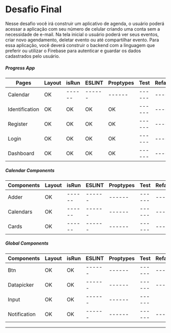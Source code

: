# Desafio Final
Nesse desafio você irá construir um aplicativo de agenda, o usuário poderá acessar a aplicação com seu número de celular criando uma conta sem a necessidade de e-mail. Na tela inicial o usuário poderá ver seus eventos, criar novo agendamento, deletar evento ou até compartilhar evento. Para essa aplicação, você deverá construir o backend com a linguagem que preferir ou utilizar o Firebase para autenticar e guardar os dados cadastrados pelo usuário.

##### Progress App
| Pages | Layout | isRun | ESLINT | Proptypes | Test | Refactoring |
| ------ | ------ | ------ | ------ | ------ | ------ | ------ |
| Calendar | OK | ------ | ------ | ------ | ------ | ------ |
| Identification | OK | OK | OK | OK | ------ | ------ |
| Register | OK | OK | OK | OK | ------ | ------ |
| Login | OK | OK | OK | OK | ------ | ------ |
| Dashboard | OK | OK | OK | OK | ------ | ------ |


##### Calendar Components
| Components | Layout | isRun | ESLINT | Proptypes | Test | Refactoring |
| ------ | ------ | ------ | ------ | ------ | ------ | ------ |
| Adder | OK | ------ | ------ | ------ | ------ | ------ |
| Calendars | OK | ------ | ------ | ------ | ------ | ------ |
| Cards | OK | ------ | ------ | ------ | ------ | ------ |

##### Global Components
| Components | Layout | isRun | ESLINT | Proptypes | Test | Refactoring |
| ------ | ------ | ------ | ------ | ------ | ------ | ------ |
| Btn | OK | OK | ------ | ------ | ------ | ------ |
| Datapicker | OK | OK | ------ | ------ | ------ | ------ |
| Input | OK | OK | ------ | ------ | ------ |
| Notification | OK | OK | ------ | ------ | ------ | ------ |


----------------
